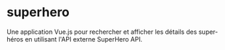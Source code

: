 # superhero
Une application Vue.js pour rechercher et afficher les détails des super-héros en utilisant l'API externe SuperHero API.
